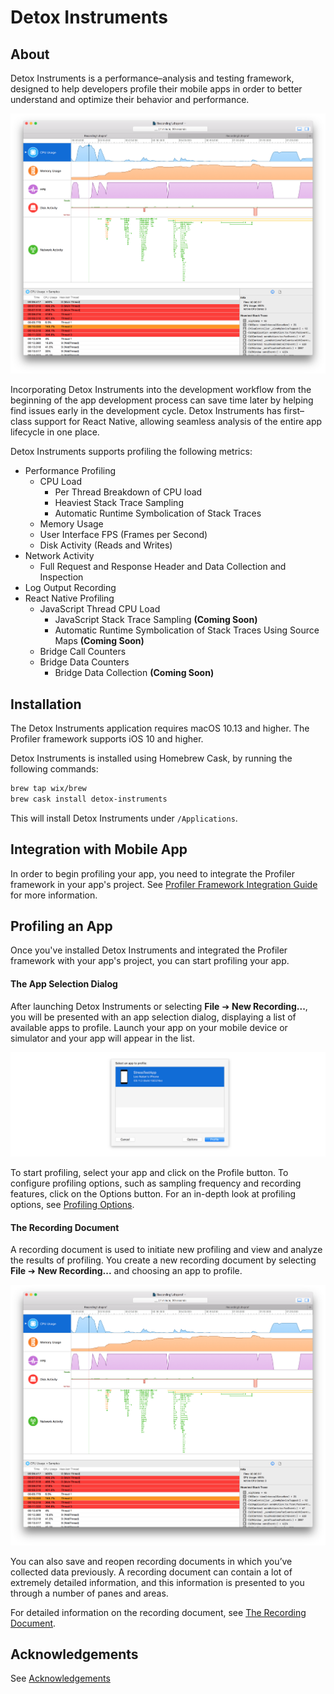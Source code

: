 # Detox Instruments

## About

Detox Instruments is a performance–analysis and testing framework, designed to help developers profile their mobile apps in order to better understand and optimize their behavior and performance.

![Detox Instruments](Documentation/Resources/Readme_Intro.png "Detox Instruments")

Incorporating Detox Instruments into the development workflow from the beginning of the app development process can save time later by helping find issues early in the development cycle. Detox Instruments has first–class support for React Native, allowing seamless analysis of the entire app lifecycle in one place.

Detox Instruments supports profiling the following metrics:

* Performance Profiling
	* CPU Load
		* Per Thread Breakdown of CPU load
		* Heaviest Stack Trace Sampling
		* Automatic Runtime Symbolication of Stack Traces
	* Memory Usage
	* User Interface FPS (Frames per Second)
	* Disk Activity (Reads and Writes)
* Network Activity
	* Full Request and Response Header and Data Collection and Inspection
* Log Output Recording
* React Native Profiling
	* JavaScript Thread CPU Load
		* JavaScript Stack Trace Sampling **(Coming Soon)**
		* Automatic Runtime Symbolication of Stack Traces Using Source Maps **(Coming Soon)**
	* Bridge Call Counters
	* Bridge Data Counters
		* Bridge Data Collection **(Coming Soon)**

## Installation

The Detox Instruments application requires macOS 10.13 and higher. The Profiler framework supports iOS 10 and higher.

Detox Instruments is installed using Homebrew Cask, by running the following commands:

```bash
brew tap wix/brew
brew cask install detox-instruments
```

This will install Detox Instruments under `/Applications`.

## Integration with Mobile App

In order to begin profiling your app, you need to integrate the Profiler framework in your app's project. See [Profiler Framework Integration Guide](Documentation/XcodeIntegrationGuide.md) for more information.

## Profiling an App

Once you've installed Detox Instruments and integrated the Profiler framework with your app's project, you can start profiling your app.

#### The App Selection Dialog

After launching Detox Instruments or selecting **File** ➔ **New Recording...**, you will be presented with an app selection dialog, displaying a list of available apps to profile. Launch your app on your mobile device or simulator and your app will appear in the list.

![App Discovered](Documentation/Resources/Readme_Discovered.png "App Discovered")

To start profiling, select your app and click on the Profile button. To configure profiling options, such as sampling frequency and recording features, click on the Options button. For an in-depth look at profiling options, see [Profiling Options](Documentation/ProfilingOptions.md).

#### The Recording Document

A recording document is used to initiate new profiling and view and analyze the results of profiling. You create a new recording document by selecting **File** ➔ **New Recording...** and choosing an app to profile.

![Detox Instruments](Documentation/Resources/Readme_Intro.png "Detox Instruments")

You can also save and reopen recording documents in which you’ve collected data previously. A recording document can contain a lot of extremely detailed information, and this information is presented to you through a number of panes and areas.

For detailed information on the recording document, see [The Recording Document](Documentation/RecordingDocument.md).

## Acknowledgements

See [Acknowledgements](Documentation/Acknowledgements.md)
 